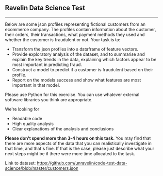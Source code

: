 ## Ravelin Data Science Test

---
Below are some json profiles representing fictional customers from an ecommerce company. The profiles contain information about the customer, their orders, their transactions, what payment methods they used and whether the customer is fraudulent or not. Your task is to:

 - Transform the json profiles into a dataframe of feature vectors.
- Provide exploratory analysis of the dataset, and to summarise and explain the key trends in the data, explaining which factors appear to be most important in predicting fraud.
- Construct a model to predict if a customer is fraudulent based on their profile.
- Report on the models success and show what features are most important in that model.

Please use Python for this exercise. You can use whatever external software libraries you think are appropriate.

We're looking for

- Readable code
- High quality analysis
- Clear explanations of the analysis and conclusions

**Please don't spend more than 3-4 hours on this task.** You may find that there are more aspects of the data that you can realistically investigate in that time, and that's fine. If that is the case, please just describe what your next steps might be if there were more time allocated to the task.

Link to dataset: https://github.com/unravelin/code-test-data-science/blob/master/customers.json
